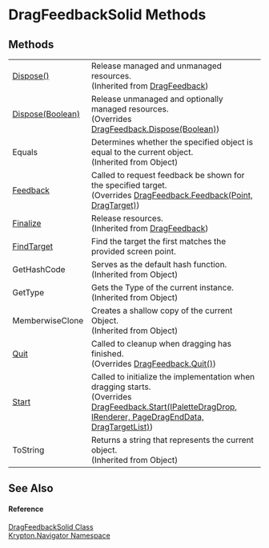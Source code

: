 # DragFeedbackSolid Methods




## Methods
<table>
<tr>
<td><a href="4c95faf3-1892-4af3-979f-152506a6b8c8.md">Dispose()</a></td>
<td>Release managed and unmanaged resources.<br />(Inherited from <a href="3d1c2aa4-0822-eff9-762c-af33cf7f4426.md">DragFeedback</a>)</td></tr>
<tr>
<td><a href="4dcc921e-d8c0-62fe-1ab9-875d385acd1f.md">Dispose(Boolean)</a></td>
<td>Release unmanaged and optionally managed resources.<br />(Overrides <a href="eb750a0f-5508-fc29-3ae5-9c632c6bd5c6.md">DragFeedback.Dispose(Boolean)</a>)</td></tr>
<tr>
<td>Equals</td>
<td>Determines whether the specified object is equal to the current object.<br />(Inherited from Object)</td></tr>
<tr>
<td><a href="684b00b6-8470-a4eb-6f93-a3b0a0d98ec9.md">Feedback</a></td>
<td>Called to request feedback be shown for the specified target.<br />(Overrides <a href="bd415b17-90f7-4b3c-9527-d67ec17816f6.md">DragFeedback.Feedback(Point, DragTarget)</a>)</td></tr>
<tr>
<td><a href="9b4c9204-6956-c2c4-ec07-f2c1f4867fe6.md">Finalize</a></td>
<td>Release resources.<br />(Inherited from <a href="3d1c2aa4-0822-eff9-762c-af33cf7f4426.md">DragFeedback</a>)</td></tr>
<tr>
<td><a href="b570bd80-ca91-2703-bee0-0b61f3149542.md">FindTarget</a></td>
<td>Find the target the first matches the provided screen point.</td></tr>
<tr>
<td>GetHashCode</td>
<td>Serves as the default hash function.<br />(Inherited from Object)</td></tr>
<tr>
<td>GetType</td>
<td>Gets the Type of the current instance.<br />(Inherited from Object)</td></tr>
<tr>
<td>MemberwiseClone</td>
<td>Creates a shallow copy of the current Object.<br />(Inherited from Object)</td></tr>
<tr>
<td><a href="d6f0bf06-540f-951a-f9bd-2e0d6e0db2d9.md">Quit</a></td>
<td>Called to cleanup when dragging has finished.<br />(Overrides <a href="4214b943-75b7-6e33-d3ce-0e0530c410a3.md">DragFeedback.Quit()</a>)</td></tr>
<tr>
<td><a href="7d85a710-7488-a0da-c264-5b054941bec6.md">Start</a></td>
<td>Called to initialize the implementation when dragging starts.<br />(Overrides <a href="219e9afb-b01d-093f-7eda-1128d17da54a.md">DragFeedback.Start(IPaletteDragDrop, IRenderer, PageDragEndData, DragTargetList)</a>)</td></tr>
<tr>
<td>ToString</td>
<td>Returns a string that represents the current object.<br />(Inherited from Object)</td></tr>
</table>

## See Also


#### Reference
<a href="98edd4a2-a76e-3863-7090-c6a94aaffa1f.md">DragFeedbackSolid Class</a>  
<a href="a21ac074-d119-3dc6-bd1c-d3a12c0128bc.md">Krypton.Navigator Namespace</a>  

